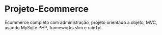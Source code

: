 # Projeto-Ecommerce
Ecommerce completo com administração, projeto orientado a objeto, MVC, usando MySql e PHP, frameworks slim e rainTpl.
